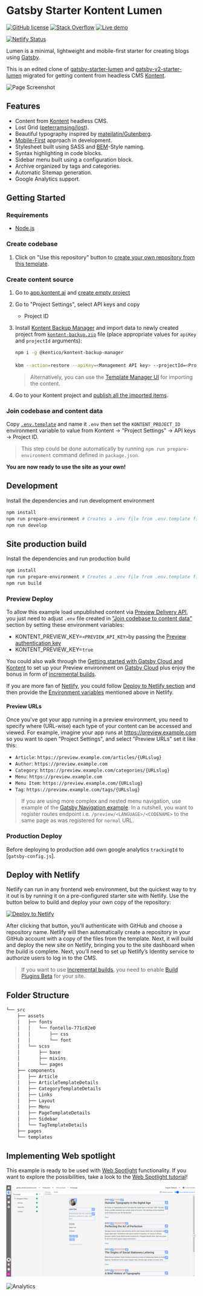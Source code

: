 # Gatsby Starter Kontent Lumen

[![GitHub license](https://img.shields.io/badge/license-MIT-blue.svg)](https://raw.githubusercontent.com/Kentico/gatsby-kontent-starter-lumen/master/LICENSE)
[![Stack Overflow](https://img.shields.io/badge/Stack%20Overflow-ASK%20NOW-FE7A16.svg?logo=stackoverflow&logoColor=white)](https://stackoverflow.com/tags/kentico-cloud)
[![Live demo](https://img.shields.io/badge/-Live%20Demo-brightgreen.svg)](https://gatsby-starter-kontent-lumen.netlify.com/)

[![Netlify Status](https://api.netlify.com/api/v1/badges/2adc83d6-9eba-45fc-b95c-c205e75d3189/deploy-status)](https://app.netlify.com/sites/gatsby-starter-kontent-lumen/deploys)

Lumen is a minimal, lightweight and mobile-first starter for creating blogs using
[Gatsby](https://github.com/gatsbyjs/gatsby).

This is an edited clone of
[gatsby-starter-lumen](https://github.com/alxshelepenok/gatsby-starter-lumen) and [gatsby-v2-starter-lumen](https://github.com/GatsbyCentral/gatsby-v2-starter-lumen)
migrated for getting content from headless CMS
[Kontent](https://kontent.ai/).

![Page Screenshot](https://i.imgur.com/jVImqT2.jpg)

## Features

+ Content from [Kontent](http://kontent.ai/) headless CMS.
+ Lost Grid ([peterramsing/lost](https://github.com/peterramsing/lost)).
+ Beautiful typography inspired by [matejlatin/Gutenberg](https://github.com/matejlatin/Gutenberg).
+ [Mobile-First](https://medium.com/@mrmrs_/mobile-first-css-48bc4cc3f60f) approach in development.
+ Stylesheet built using SASS and [BEM](http://getbem.com/naming/)-Style naming.
+ Syntax highlighting in code blocks.
+ Sidebar menu built using a configuration block.
+ Archive organized by tags and categories.
+ Automatic Sitemap generation.
+ Google Analytics support.

## Getting Started

### Requirements

+ [Node.js](https://nodejs.org/)

### Create codebase

1. Click on "Use this repository" button to [create your own repository from this template](https://help.github.com/en/github/creating-cloning-and-archiving-repositories/creating-a-repository-from-a-template).

### Create content source

1. Go to [app.kontent.ai](https://app.kontent.ai) and [create empty project](https://docs.kontent.ai/tutorials/set-up-kontent/projects/manage-projects#a-creating-projects)
1. Go to "Project Settings", select API keys and copy
    + Project ID
1. Install [Kontent Backup Manager](https://github.com/Kentico/kontent-backup-manager-js) and import data to newly created project from [`kontent-backup.zip`](./kontent-backup.zip) file (place appropriate values for `apiKey` and `projectId` arguments):

    ```sh
    npm i -g @kentico/kontent-backup-manager

    kbm --action=restore --apiKey=<Management API key> --projectId=<Project ID> --zipFilename=kontent-backup
    ```

    > Alternatively, you can use the [Template Manager UI](https://kentico.github.io/kontent-template-manager/import-from-file) for importing the content.

1. Go to your Kontent project and [publish all the imported items](https://docs.kontent.ai/tutorials/write-and-collaborate/publish-your-work/publish-content-items).

### Join codebase and content data

Copy [`.env.template`](`./.env.template`) and name it `.env` then set the `KONTENT_PROJECT_ID` environment variable to value from Kontent -> "Project Settings" ->  API keys -> Project ID.

> This step could be done automatically by running `npm run prepare-environment` command defined in `package.json`.

**You are now ready to use the site as your own!**

## Development

Install the dependencies and run development environment

```sh
npm install  
npm run prepare-environment # Creates a .env file from .env.template file if no .env file exists
npm run develop
```

## Site production build

Install the dependencies and run production build

```sh
npm install
npm run prepare-environment # Creates a .env file from .env.template file if no .env file exists
npm run build
```

### Preview Deploy

To allow this example load unpublished content via  [Preview Delivery API](https://docs.kontent.ai/reference/delivery-api#section/Production-vs.-Preview), you just need to adjust `.env` file created in ["Join codebase to content data"](#Join-codebase-and-content-data) section by setting these environment variables:

+ KONTENT_PREVIEW_KEY=`<PREVIEW_API_KEY>`by passing the [Preview authentication key](https://docs.kontent.ai/reference/delivery-api#section/Authentication)
+ KONTENT_PREVIEW_KEY=`true`

You could also walk through the [Getting started with Gatsby Cloud and Kontent](https://www.gatsbyjs.com/cloud/docs/kontent/getting-started) to set up your Preview environment on [Gatsby Cloud](https://www.gatsbyjs.com/) plus enjoy the bonus in form of [incremental builds](https://www.gatsbyjs.com/cloud/docs/incremental-builds/).

If you are more fan of [Netlify](https://www.netlify.com/), you could follow [Deploy to Netlify section](#Deploy-with-Netlify) and then provide the [Environment variables](https://docs.netlify.com/configure-builds/environment-variables/) mentioned above in Netlify.

#### Preview URLs

Once you've got your app running in a preview environment, you need to specify where (URL-wise) each type of your content can be accessed and viewed. For example, imagine your app runs at https://preview.example.com so you want to open "Project Settings", and select "Preview URLs" set it like this:

+ `Article`: `https://preview.example.com/articles/{URLslug}`
+ `Author`: `https://preview.example.com`
+ `Category`: `https://preview.example.com/categories/{URLslug}`
+ `Menu`: `https://preview.example.com`
+ `Menu Item`: `https://preview.example.com/{URLslug}`
+ `Tag`: `https://preview.example.com/tags/{URLslug}`

> If you are using more complex and nested menu navigation, use example of the [Gatsby Navigation example](https://github.com/Kentico/kontent-gatsby-packages/tree/master/examples/navigation#readme). In a nutshell, you want to register routes endpoint i.e. `/preview/<LANGUAGE>/<CODENAME>` to the same page as was registered for `normal` URL.

### Production Deploy

Before deploying to production add own google analytics `trackingId` to [`gatsby-config.js`].

## Deploy with Netlify

Netlify can run in any frontend web environment, but the quickest way to try it out is by running it on a pre-configured starter site with Netlify. Use the button below to build and deploy your own copy of the repository:

[![Deploy to Netlify](https://www.netlify.com/img/deploy/button.svg)](https://app.netlify.com/start/deploy?repository=https://github.com/kentico/gatsby-starter-kontent-lumen)

After clicking that button, you’ll authenticate with GitHub and choose a repository name. Netlify will then automatically create a repository in your GitHub account with a copy of the files from the template. Next, it will build and deploy the new site on Netlify, bringing you to the site dashboard when the build is complete. Next, you’ll need to set up Netlify’s Identity service to authorize users to log in to the CMS.

> If you want to use [Incremental builds](https://www.netlify.com/blog/2020/04/23/enable-gatsby-incremental-builds-on-netlify/), you need to enable [Build Plugins Beta](https://docs.netlify.com/configure-builds/build-plugins/#enable-build-plugins-beta) for your site.

## Folder Structure

```
└── src
    ├── assets
    │   ├── fonts
    │   │   └── fontello-771c82e0
    │   │       ├── css
    │   │       └── font
    │   └── scss
    │       ├── base
    │       ├── mixins
    │       └── pages
    ├── components
    │   ├── Article
    │   ├── ArticleTemplateDetails
    │   ├── CategoryTemplateDetails
    │   ├── Links
    │   ├── Layout
    │   ├── Menu
    │   ├── PageTemplateDetails
    │   ├── Sidebar
    │   └── TagTemplateDetails
    ├── pages
    └── templates
```

## Implementing Web spotlight

This example is ready to be used with [Web Spotlight](https://webspotlight.kontent.ai/) functionality. If you want to explore the possibilities, take a look to the [Web Spotlight tutorial](/docs/WEB_SPOTLIGHT.md)!

![Web Spotlight preview](./docs/web-spotlight.png)

![Analytics](https://kentico-ga-beacon.azurewebsites.net/api/UA-69014260-4/Kentico/gatsby-starter-kontent-lumen?pixel)
